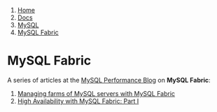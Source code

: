 <!-- -
Title: MySQL Fabric
First Published: 2014-05-18
- -->

<ol class="breadcrumb" itemprop="breadcrumb">
	<li><a href="/">Home</a></li>
	<li><a href="/docs/">Docs</a></li>
	<li><a href="/docs/mysql/">MySQL</a></li>
	<li><a href="/docs/mysql/mysql-fabric.html">MySQL Fabric</a></li>
</ol>

MySQL Fabric
============

A series of articles at the [MySQL Performance Blog](http://www.mysqlperformanceblog.com/) 
on **MySQL Fabric**:

1.  [Managing farms of MySQL servers with MySQL Fabric](http://www.mysqlperformanceblog.com/2014/04/25/managing-farms-of-mysql-servers-with-mysql-fabric/)
2.  [High Availability with MySQL Fabric: Part I](http://www.mysqlperformanceblog.com/2014/05/15/high-availability-mysql-fabric-part/)
